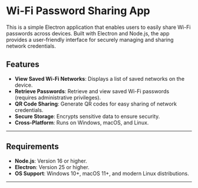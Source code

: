 # Wi-Fi Password Sharing App

This is a simple Electron application that enables users to easily share Wi-Fi passwords across devices. Built with Electron and Node.js, the app provides a user-friendly interface for securely managing and sharing network credentials.

## Features
- **View Saved Wi-Fi Networks**: Displays a list of saved networks on the device.
- **Retrieve Passwords**: Retrieve and view saved Wi-Fi passwords (requires administrative privileges).
- **QR Code Sharing**: Generate QR codes for easy sharing of network credentials.
- **Secure Storage**: Encrypts sensitive data to ensure security.
- **Cross-Platform**: Runs on Windows, macOS, and Linux.

---

## Requirements
- **Node.js**: Version 16 or higher.
- **Electron**: Version 25 or higher.
- **OS Support**: Windows 10+, macOS 11+, and modern Linux distributions.

---

